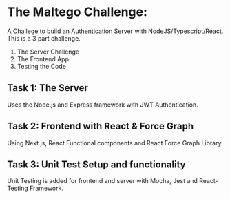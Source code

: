 # The Maltego Challenge: 

A Challege to build an Authentication Server with NodeJS/Typescript/React. This is a 3 part challenge. 

1. The Server Challenge
2. The Frontend App
3. Testing the Code

## Task 1: The Server

Uses the Node.js and Express framework with JWT Authentication.

## Task 2: Frontend with React & Force Graph  

Using Next.js, React Functional components and React Force Graph Library.

## Task 3: Unit Test Setup and functionality
Unit Testing is added for frontend and server with Mocha, Jest and React-Testing Framework.

